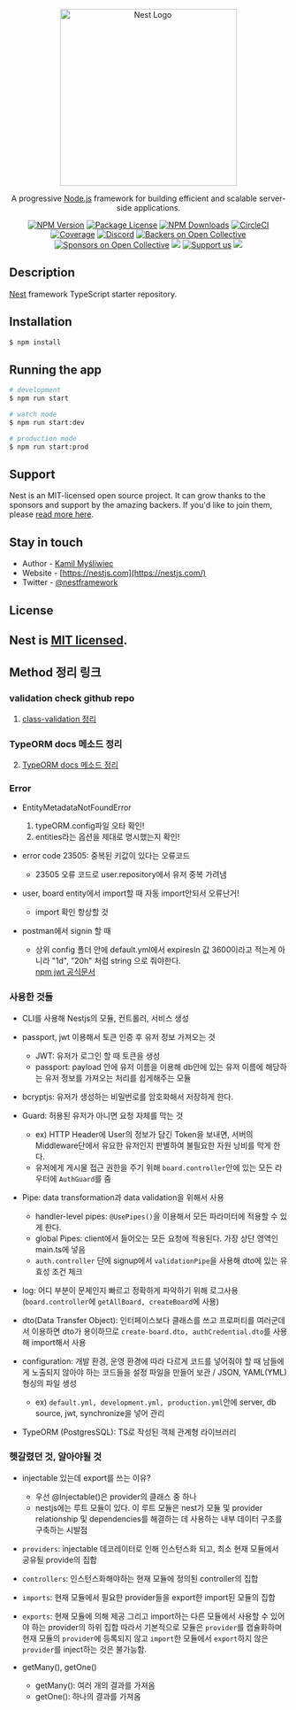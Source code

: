 <p align="center">
  <a href="http://nestjs.com/" target="blank"><img src="https://nestjs.com/img/logo_text.svg" width="320" alt="Nest Logo" /></a>
</p>

[circleci-image]: https://img.shields.io/circleci/build/github/nestjs/nest/master?token=abc123def456
[circleci-url]: https://circleci.com/gh/nestjs/nest

  <p align="center">A progressive <a href="http://nodejs.org" target="_blank">Node.js</a> framework for building efficient and scalable server-side applications.</p>
    <p align="center">
<a href="https://www.npmjs.com/~nestjscore" target="_blank"><img src="https://img.shields.io/npm/v/@nestjs/core.svg" alt="NPM Version" /></a>
<a href="https://www.npmjs.com/~nestjscore" target="_blank"><img src="https://img.shields.io/npm/l/@nestjs/core.svg" alt="Package License" /></a>
<a href="https://www.npmjs.com/~nestjscore" target="_blank"><img src="https://img.shields.io/npm/dm/@nestjs/common.svg" alt="NPM Downloads" /></a>
<a href="https://circleci.com/gh/nestjs/nest" target="_blank"><img src="https://img.shields.io/circleci/build/github/nestjs/nest/master" alt="CircleCI" /></a>
<a href="https://coveralls.io/github/nestjs/nest?branch=master" target="_blank"><img src="https://coveralls.io/repos/github/nestjs/nest/badge.svg?branch=master#9" alt="Coverage" /></a>
<a href="https://discord.gg/G7Qnnhy" target="_blank"><img src="https://img.shields.io/badge/discord-online-brightgreen.svg" alt="Discord"/></a>
<a href="https://opencollective.com/nest#backer" target="_blank"><img src="https://opencollective.com/nest/backers/badge.svg" alt="Backers on Open Collective" /></a>
<a href="https://opencollective.com/nest#sponsor" target="_blank"><img src="https://opencollective.com/nest/sponsors/badge.svg" alt="Sponsors on Open Collective" /></a>
  <a href="https://paypal.me/kamilmysliwiec" target="_blank"><img src="https://img.shields.io/badge/Donate-PayPal-ff3f59.svg"/></a>
    <a href="https://opencollective.com/nest#sponsor"  target="_blank"><img src="https://img.shields.io/badge/Support%20us-Open%20Collective-41B883.svg" alt="Support us"></a>
  <a href="https://twitter.com/nestframework" target="_blank"><img src="https://img.shields.io/twitter/follow/nestframework.svg?style=social&label=Follow"></a>
</p>
  <!--[![Backers on Open Collective](https://opencollective.com/nest/backers/badge.svg)](https://opencollective.com/nest#backer)
  [![Sponsors on Open Collective](https://opencollective.com/nest/sponsors/badge.svg)](https://opencollective.com/nest#sponsor)-->

## Description

[Nest](https://github.com/nestjs/nest) framework TypeScript starter repository.

## Installation

```bash
$ npm install
```

## Running the app

```bash
# development
$ npm run start

# watch mode
$ npm run start:dev

# production mode
$ npm run start:prod
```

## Support

Nest is an MIT-licensed open source project. It can grow thanks to the sponsors and support by the amazing backers. If you'd like to join them, please [read more here](https://docs.nestjs.com/support).

## Stay in touch

- Author - [Kamil Myśliwiec](https://kamilmysliwiec.com)
- Website - [https://nestjs.com](https://nestjs.com/)
- Twitter - [@nestframework](https://twitter.com/nestframework)

## License

Nest is [MIT licensed](LICENSE).
---
## Method 정리 링크
### validation check github repo
1. <a href="https://github.com/typestack/class-validator#manual-validation">class-validation 정리</a>

### TypeORM docs 메소드 정리
2. <a href="https://typeorm.io/#/repository-api">TypeORM docs 메소드 정리</a> 

### Error
- EntityMetadataNotFoundError
  1. typeORM.config파일 오타 확인!
  2. entities라는 옵션을 제대로 명시했는지 확인!

- error code 
23505: 중복된 키값이 있다는 오류코드
  - 23505 오류 코드로 user.repository에서 유저 중복 가려냄

- user, board entity에서 import할 때 자동 import안되서 오류난거!
  - import 확인 항상할 것

- postman에서 signin 할 때 
  - 상위 config 폴더 안에 default.yml에서 expiresIn 값 3600이라고 적는게 아니라 "1d", "20h" 처럼 string 으로 줘야한다.<br>
  <a href="https://www.npmjs.com/package/jsonwebtoken">npm jwt 공식문서</a>

### 사용한 것들
- CLI를 사용해 Nestjs의 모듈, 컨트롤러, 서비스 생성

- passport, jwt 이용해서 토큰 인증 후 유저 정보 가져오는 것
  - JWT: 유저가 로그인 할 때 토큰을 생성
  - passport: payload 안에 유저 이름을 이용해 db안에 있는 유저 이름에 해당하는 유저 정보를 가져오는 처리를 쉽게해주는 모듈

- bcryptjs: 유저가 생성하는 비밀번로를 암호화해서 저장하게 한다.

- Guard: 허용된 유저가 아니면 요청 자체를 막는 것
  - ex) HTTP Header에 User의 정보가 담긴 Token을 보내면, 서버의 Middleware단에서 유요한 유저인지 판별하여 불필요한 자원 낭비를 막게 한다.
  - 유저에게 게시물 접근 권한을 주기 위해 `board.controller`안에 있는 모든 라우터에 `AuthGuard`를 줌

- Pipe: data transformation과 data validation을 위해서 사용
  - handler-level pipes: `@UsePipes()`을 이용해서 모든 파라미터에 적용할 수 있게 한다.
  - global Pipes: client에서 들어오는 모든 요청에 적용된다. 가장 상단 영역인 main.ts에 넣음
  - `auth.controller` 단에 signup에서 `validationPipe`을 사용해 dto에 있는 유효성 조건 체크

- log: 어디 부분이 문제인지 빠르고 정확하게 파악하기 위해 로그사용 (`board.controller`에 `getAllBoard, createBoard`에 사용)

- dto(Data Transfer Object): 인터페이스보다 클래스를 쓰고 프로퍼티를 여러군데서 이용하면 dto가 용이하므로 `create-board.dto, authCredential.dto`를 사용해 import해서 사용

- configuration: 개발 환경, 운영 환경에 따라 다르게 코드를 넣어줘야 할 때 남들에게 노출되지 않아야 하는 코드들을 설정 파일을 만들어 보관 / JSON, YAML(YML)형싱의 파일 생성 
  - ex) `default.yml, development.yml, production.yml`안에 server, db source, jwt, synchronize을 넣어 관리

- TypeORM (PostgresSQL): TS로 작성된 객체 관계형 라이브러리
### 헷갈렸던 것, 알아야될 것
- injectable 있는데 export를 쓰는 이유?
  - 우선 @Injectable()은 provider의 클래스 중 하나
  - nestjs에는 루트 모듈이 있다. 이 루트 모듈은 nest가 모듈 및 provider relationship 및 dependencies를 해결하는 데 사용하는 내부 데이터 구조를 구축하는 시발점

- `providers`: injectable 데코레이터로 인해 인스턴스화 되고, 최소 현재 모듈에서 공유될 provide의 집합
- `controllers`: 인스턴스화해야하는 현재 모듈에 정의된 controller의 집합
- `imports`: 현재 모듈에서 필요한 provider들을 export한 import된 모듈의 집합
- `exports`: 현재 모듈에 의해 제공 그리고 import하는 다른 모듈에서 사용할 수 있어야 하는 provider의 하위 집합
따라서 기본적으로 모듈은 `provider`를 캡슐화하며 현재 모듈의 `provider`에 등록되지 않고 `import`한 모듈에서 `export`하지 않은 `provider`를 inject하는 것은 불가능함.
- getMany(), getOne()
  - getMany(): 여러 개의 결과를 가져옴
  - getOne(): 하나의 결과를 가져옴
